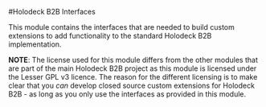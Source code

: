 #Holodeck B2B Interfaces

This module contains the interfaces that are needed to build custom extensions to add functionality to the standard 
Holodeck B2B implementation. 

**NOTE**: The license used for this module differs from the other modules that are part of the main Holodeck B2B
project as this module is licensed under the Lesser GPL v3 licence. 
The reason for the different licensing is to make clear that you *can* develop closed source custom extensions for Holodeck B2B - as long as you only use the interfaces as provided in this module.
